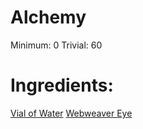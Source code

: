 <!-- TITLE: Webweaver Eye Poison -->
<!-- SUBTITLE: A quick summary of Webweaver Eye Poison -->


# Alchemy
Minimum: 0
Trivial: 60
# Ingredients:
[Vial of Water](vial-of-water)
[Webweaver Eye](webweaver-eye)